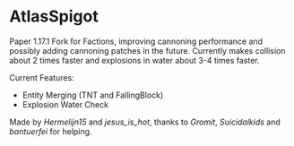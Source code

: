 AtlasSpigot
==========================

Paper 1.17.1 Fork for Factions, improving cannoning performance and possibly adding cannoning patches in the future.
Currently makes collision about 2 times faster and explosions in water about 3-4 times faster.

Current Features:
- Entity Merging (TNT and FallingBlock)
- Explosion Water Check

Made by _Hermelijn15_ and _jesus_is_hot_, thanks to _Gromit_, _Suicidalkids_ and _bantuerfei_ for helping.
